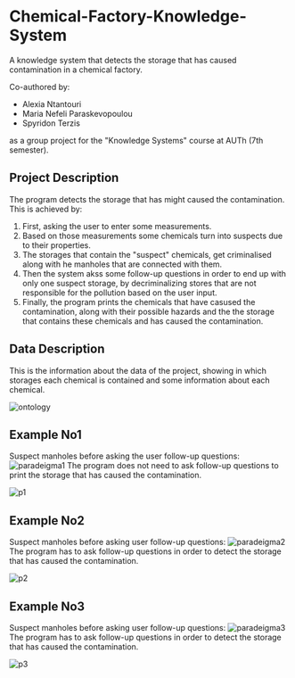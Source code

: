 # Chemical-Factory-Knowledge-System
A knowledge system that detects the storage that has caused contamination in a chemical factory.

Co-authored by:
- Alexia Ntantouri
- Maria Nefeli Paraskevopoulou
- Spyridon Terzis

as a group project for the "Knowledge Systems" course at AUTh (7th semester).

## Project Description
The program detects the storage that has might caused the contamination. This is achieved by:
1. First, asking the user to enter some measurements.
2. Based on those measurements some chemicals turn into suspects due to their properties.
3. The storages that contain the "suspect" chemicals, get criminalised along with he manholes that are connected with them.
4. Then the system akss some follow-up questions in order to end up with only one suspect storage, by decriminalizing stores that are not responsible for the pollution based on the user input.
5. Finally, the program prints the chemicals that have casused the contamination, along with their possible hazards and the the storage that contains these chemicals and has caused the contamination.

## Data Description
This is the information about the data of the project, showing in which storages each chemical is contained and some information about each chemical.

![ontology](https://github.com/alexia-nt/Chemical-Factory-Knowledge-System/assets/74093248/022b170f-4e67-466c-b810-1a68acb66d5d)


## Example No1
Suspect manholes before asking the user follow-up questions:
![paradeigma1](https://github.com/alexia-nt/Chemical-Factory-Knowledge-System/assets/74093248/8e7ffb46-9357-4ce9-bb49-55e6fc36e0b0)
The program does not need to ask follow-up questions to print the storage that has caused the contamination.

![p1](https://github.com/alexia-nt/Chemical-Factory-Knowledge-System/assets/74093248/a4d55413-bbc4-4964-947a-b1c56cb17ec8)

## Example No2
Suspect manholes before asking user follow-up questions:
![paradeigma2](https://github.com/alexia-nt/Chemical-Factory-Knowledge-System/assets/74093248/0c643f03-d440-4cc0-8a21-b5b073cae38f)
The program has to ask follow-up questions in order to detect the storage that has caused the contamination.

![p2](https://github.com/alexia-nt/Chemical-Factory-Knowledge-System/assets/74093248/83a53a37-66e8-49f0-b7f9-4d6ec2b7411b)


## Example No3
Suspect manholes before asking user follow-up questions:
![paradeigma3](https://github.com/alexia-nt/Chemical-Factory-Knowledge-System/assets/74093248/a033ee60-7f4b-4e2c-90ab-dd269cd64a17)
The program has to ask follow-up questions in order to detect the storage that has caused the contamination.

![p3](https://github.com/alexia-nt/Chemical-Factory-Knowledge-System/assets/74093248/181a78bf-6602-49e3-9757-fc242417d61a)

